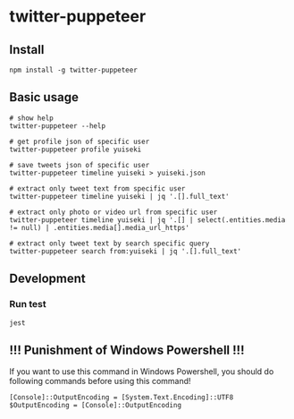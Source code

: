 # twitter-puppeteer

## Install
```
npm install -g twitter-puppeteer
```

## Basic usage
```
# show help
twitter-puppeteer --help

# get profile json of specific user
twitter-puppeteer profile yuiseki

# save tweets json of specific user
twitter-puppeteer timeline yuiseki > yuiseki.json

# extract only tweet text from specific user
twitter-puppeteer timeline yuiseki | jq '.[].full_text'

# extract only photo or video url from specific user
twitter-puppeteer timeline yuiseki | jq '.[] | select(.entities.media != null) | .entities.media[].media_url_https'

# extract only tweet text by search specific query
twitter-puppeteer search from:yuiseki | jq '.[].full_text'
```

## Development

### Run test
```
jest
```

## !!! Punishment of Windows Powershell !!!
If you want to use this command in Windows Powershell, you should do following commands before using this command!

```
[Console]::OutputEncoding = [System.Text.Encoding]::UTF8
$OutputEncoding = [Console]::OutputEncoding
```